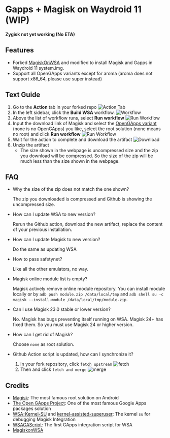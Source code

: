 # Gapps + Magisk on Waydroid 11 (WIP)

**Zygisk not yet working (No ETA)**

## Features
- Forked [MagiskOnWSA](https://github.com/LSPosed/MagiskOnWSA) and modified to install Magisk and Gapps in Waydroid 11 system.img.
- Support all OpenGApps variants except for aroma (aroma does not support x86_64, please use super instead)


## Text Guide

1. Go to the **Action** tab in your forked repo
    ![Action Tab](https://docs.github.com/assets/images/help/repository/actions-tab.png)
1. In the left sidebar, click the **Build WSA** workflow.
    ![Workflow](https://docs.github.com/assets/images/actions-select-workflow.png)
1. Above the list of workflow runs, select **Run workflow**
    ![Run Workflow](https://docs.github.com/assets/images/actions-workflow-dispatch.png)
1. Input the download link of Magisk and select the [OpenGApps variant](https://github.com/opengapps/opengapps/wiki#variants) (none is no OpenGApps) you like, select the root solution (none means no root) and click **Run workflow**
    ![Run Workflow](https://docs.github.com/assets/images/actions-manually-run-workflow.png)
1. Wait for the action to complete and download the artifact
    ![Download](https://docs.github.com/assets/images/help/repository/artifact-drop-down-updated.png)
1. Unzip the artifact
    - The size shown in the webpage is uncompressed size and the zip you download will be compressed. So the size of the zip will be much less than the size shown in the webpage.

## FAQ

- Why the size of the zip does not match the one shown?

   The zip you downloaded is compressed and Github is showing the uncompressed size.
- How can I update WSA to new version?

    Rerun the Github action, download the new artifact, replace the content of your previous installation.
- How can I update Magisk to new version?

    Do the same as updating WSA
- How to pass safetynet?

    Like all the other emulators, no way.
- Magisk online module list is empty?

    Magisk actively remove online module repository. You can install module locally or by `adb push module.zip /data/local/tmp` and `adb shell su -c magisk --install-module /data/local/tmp/module.zip`.
- Can I use Magisk 23.0 stable or lower version?

    No. Magisk has bugs preventing itself running on WSA. Magisk 24+ has fixed them. So you must use Magisk 24 or higher version.
- How can I get rid of Magisk?

    Choose `none` as root solution.
- Github Action script is updated, how can I synchronize it?

    1. In your fork repository, click `fetch upstream`
        ![fetch](https://docs.github.com/assets/cb-33284/images/help/repository/fetch-upstream-drop-down.png)
    1. Then and click `fetch and merge`
        ![merge](https://docs.github.com/assets/cb-128489/images/help/repository/fetch-and-merge-button.png)

## Credits
- [Magisk](https://github.com/topjohnwu/Magisk): The most famous root solution on Android
- [The Open GApps Project](https://opengapps.org): One of the most famous Google Apps packages solution
- [WSA-Kernel-SU](https://github.com/LSPosed/WSA-Kernel-SU) and [kernel-assisted-superuser](https://git.zx2c4.com/kernel-assisted-superuser/): The kernel `su` for debugging Magisk Integration
- [WSAGAScript](https://github.com/ADeltaX/WSAGAScript): The first GApps integration script for WSA
- [MagiskonWSA](https://github.com/LSPosed/MagiskonWSA)
